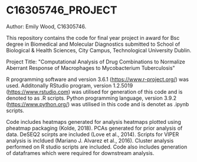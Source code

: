 # C16305746_PROJECT
Author: Emily Wood, C16305746. 


This repository contains the code for final year project in award for Bsc degree in Biomedical and Molecular Diagnostics submitted to School of Biological & Health Sciences, City Campus, Technological University Dublin.


Project Title: 
"Computational Analysis of Drug Combinations to Normalize Aberrant Response of Macrophages to Mycobacterium Tuberculosis"


R programming software and version 3.6.1 (https://www.r-project.org/) was used. Additonally RStudio program, version 1.2.5019 (https://www.rstudio.com) was utilised for generation of this code and is denoted to as .R scripts.
Python programming language, version 3.9.2 (https://www.python.org/) was utilised in this code and is denotet as .ipynb scripts.

Code includes heatmaps generated for analysis heatmaps plotted using pheatmap packaging (Kolde, 2018). PCAs generated for prior analysis of data. DeSEQ2 scirpts are included (Love et al., 2014).  Scripts for VIPER analysis is incldued (Mariano J. Alvarez et al., 2016). Cluster analysis performed on R studio scripts are included. Code also includes generation of dataframes which were required for downstream analysis. 
